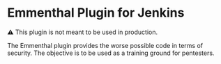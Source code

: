 # Emmenthal Plugin for Jenkins

:warning: This plugin is not meant to be used in production.

The Emmenthal plugin provides the worse possible code in terms of security. The objective is to be used as a training ground for pentesters.

